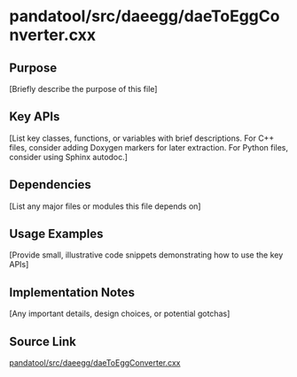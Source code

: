 # pandatool/src/daeegg/daeToEggConverter.cxx

## Purpose
[Briefly describe the purpose of this file]

## Key APIs
[List key classes, functions, or variables with brief descriptions.
For C++ files, consider adding Doxygen markers for later extraction.
For Python files, consider using Sphinx autodoc.]

## Dependencies
[List any major files or modules this file depends on]

## Usage Examples
[Provide small, illustrative code snippets demonstrating how to use the key APIs]

## Implementation Notes
[Any important details, design choices, or potential gotchas]

## Source Link
[pandatool/src/daeegg/daeToEggConverter.cxx](link_to_source_repository/pandatool/src/daeegg/daeToEggConverter.cxx)
